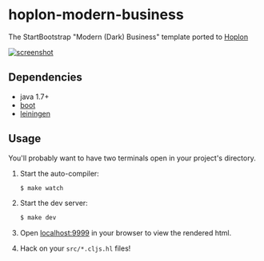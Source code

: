 # hoplon-modern-business

The StartBootstrap "Modern (Dark) Business" template ported to [Hoplon][4]

[![screenshot](https://raw2.github.com/oubiwann/hoplon-modern-business/master/resources/screenshots/main-page-small.png)](https://raw2.github.com/oubiwann/hoplon-modern-business/master/resources/screenshots/main-page.png)

## Dependencies

- java 1.7+
- [boot][1]
- [leiningen][2]

## Usage

You'll probably want to have two terminals open in your project's
directory.

1. Start the auto-compiler:

    ```bash
    $ make watch
    ```

1. Start the dev server:

    ```bash
    $ make dev
    ```

1. Open [localhost:9999][3] in your browser to view the rendered html.

4. Hack on your ``src/*.cljs.hl`` files!


[1]: https://github.com/tailrecursion/boot
[2]: https://github.com/technomancy/leiningen
[3]: http://localhost:9999/
[4]: http://hoplon.io/
